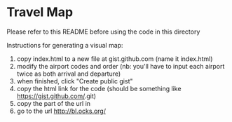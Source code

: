 # Travel Map

Please refer to this README before using the code in this directory

Instructions for generating a visual map:
1. copy index.html to a new file at gist.github.com (name it index.html)
2. modify the airport codes and order (nb: you'll have to input each airport twice as both arrival and departure)
3. when finished, click "Create public gist"
4. copy the html link for the code (should be something like https://gist.github.com/<name>.git)
5. copy the part of the url in <name>
6. go to the url http://bl.ocks.org/<name>

